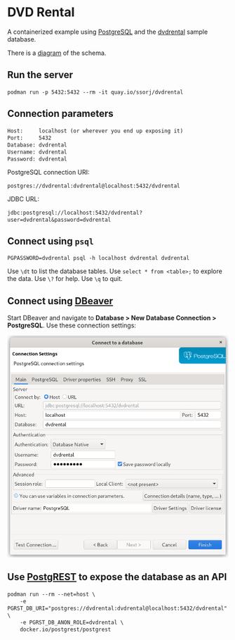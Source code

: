 # DVD Rental

A containerized example using [PostgreSQL][postgres] and the
[dvdrental][dvdrental] sample database.

There is a [diagram][diagram] of the schema.

[postgres]: https://www.postgresql.org/
[dvdrental]: https://www.postgresqltutorial.com/postgresql-getting-started/postgresql-sample-database/
[diagram]: https://www.postgresqltutorial.com/wp-content/uploads/2018/03/printable-postgresql-sample-database-diagram.pdf

## Run the server

~~~
podman run -p 5432:5432 --rm -it quay.io/ssorj/dvdrental
~~~

## Connection parameters

~~~
Host:     localhost (or wherever you end up exposing it)
Port:     5432
Database: dvdrental
Username: dvdrental
Password: dvdrental
~~~

PostgreSQL connection URI:

~~~
postgres://dvdrental:dvdrental@localhost:5432/dvdrental
~~~

JDBC URL:

~~~
jdbc:postgresql://localhost:5432/dvdrental?user=dvdrental&password=dvdrental
~~~

## Connect using `psql`

~~~
PGPASSWORD=dvdrental psql -h localhost dvdrental dvdrental
~~~

Use `\dt` to list the database tables.  Use `select * from <table>;`
to explore the data.  Use `\?` for help.  Use `\q` to quit.

## Connect using [DBeaver][dbeaver]

[dbeaver]: https://dbeaver.io/

Start DBeaver and navigate to **Database > New Database Connection >
PostgreSQL**.  Use these connection settings:

<img src="dbeaver.png" width="640"/>

## Use [PostgREST][postgrest] to expose the database as an API

[postgrest]: https://postgrest.org/en/stable/index.html

~~~
podman run --rm --net=host \
    -e PGRST_DB_URI="postgres://dvdrental:dvdrental@localhost:5432/dvdrental" \
    -e PGRST_DB_ANON_ROLE=dvdrental \
    docker.io/postgrest/postgrest
~~~

<!-- http://localhost:3000/film -->
